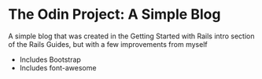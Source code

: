# The Odin Project: A Simple Blog
A simple blog that was created in the Getting Started with Rails intro section of the Rails Guides, but with a few improvements from myself

- Includes Bootstrap
- Includes font-awesome
